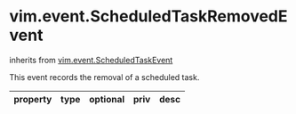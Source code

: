 vim.event.ScheduledTaskRemovedEvent
===================================
inherits from [vim.event.ScheduledTaskEvent](docs/vim.event.ScheduledTaskEvent.md)


This event records the removal of a scheduled task.

| property | type | optional | priv | desc |
|:---------|:-----|:---------|:-----|:-----|


